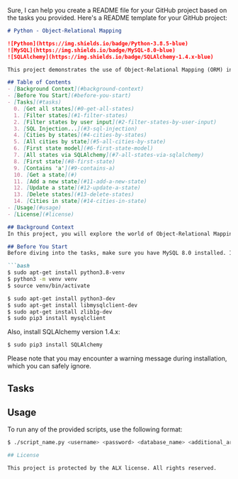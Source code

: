 Sure, I can help you create a README file for your GitHub project based on the tasks you provided. Here's a README template for your GitHub project:

```markdown
# Python - Object-Relational Mapping

![Python](https://img.shields.io/badge/Python-3.8.5-blue)
![MySQL](https://img.shields.io/badge/MySQL-8.0-blue)
![SQLAlchemy](https://img.shields.io/badge/SQLAlchemy-1.4.x-blue)

This project demonstrates the use of Object-Relational Mapping (ORM) in Python, focusing on connecting to a MySQL database, executing SQL queries, and using SQLAlchemy as an ORM tool. The goal is to bridge the gap between databases and Python, abstracting storage and enabling easy manipulation of data through Python code.

## Table of Contents
- [Background Context](#background-context)
- [Before You Start](#before-you-start)
- [Tasks](#tasks)
  0. [Get all states](#0-get-all-states)
  1. [Filter states](#1-filter-states)
  2. [Filter states by user input](#2-filter-states-by-user-input)
  3. [SQL Injection...](#3-sql-injection)
  4. [Cities by states](#4-cities-by-states)
  5. [All cities by state](#5-all-cities-by-state)
  6. [First state model](#6-first-state-model)
  7. [All states via SQLAlchemy](#7-all-states-via-sqlalchemy)
  8. [First state](#8-first-state)
  9. [Contains 'a'](#9-contains-a)
  10. [Get a state](#)
  11. [Add a new state](#11-add-a-new-state)
  12. [Update a state](#12-update-a-state)
  13. [Delete states](#13-delete-states)
  14. [Cities in state](#14-cities-in-state)
- [Usage](#usage)
- [License](#license)

## Background Context
In this project, you will explore the world of Object-Relational Mapping (ORM) in Python. You will connect to a MySQL database, execute SQL queries, and utilize the SQLAlchemy library as an ORM tool. The aim is to abstract away the complexity of database interactions and perform operations using Python code.

## Before You Start
Before diving into the tasks, make sure you have MySQL 8.0 installed. If you're using Ubuntu 20.04, you can follow these steps to install MySQL 8.0:

```bash
$ sudo apt-get install python3.8-venv
$ python3 -m venv venv
$ source venv/bin/activate

$ sudo apt-get install python3-dev
$ sudo apt-get install libmysqlclient-dev
$ sudo apt-get install zlib1g-dev
$ sudo pip3 install mysqlclient
```

Also, install SQLAlchemy version 1.4.x:

```bash
$ sudo pip3 install SQLAlchemy
```

Please note that you may encounter a warning message during installation, which you can safely ignore.

## Tasks

## Usage
To run any of the provided scripts, use the following format:

```bash
$ ./script_name.py <username> <password> <database_name> <additional_arguments>

## License

This project is protected by the ALX license. All rights reserved.
```
